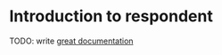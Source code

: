 # Introduction to respondent

TODO: write [great documentation](http://jacobian.org/writing/great-documentation/what-to-write/)
